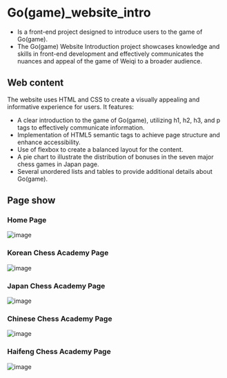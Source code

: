 # Go(game)_website_intro
 - Is a front-end project designed to introduce users to the game of Go(game).
 - The Go(game) Website Introduction project showcases knowledge and skills in front-end development and effectively communicates the nuances and appeal of the game of Weiqi to a broader audience.

## Web content
The website uses HTML and CSS to create a visually appealing and informative experience for users. It features:
 - A clear introduction to the game of Go(game), utilizing h1, h2, h3, and p tags to effectively communicate information.
 - Implementation of HTML5 semantic tags to achieve page structure and enhance accessibility.
 - Use of flexbox to create a balanced layout for the content.
 - A pie chart to illustrate the distribution of bonuses in the seven major chess games in Japan page.
 - Several unordered lists and tables to provide additional details about Go(game).
## Page show

### Home Page  

![image](https://user-images.githubusercontent.com/90535397/230704102-b558a6f0-3cdf-4ae8-9a43-50e0ca8d8bbe.png)  
  
### Korean Chess Academy Page  

![image](https://user-images.githubusercontent.com/90535397/230704122-86835034-2ee0-41c7-9c9f-7fcf8b6abc64.png)  
  
### Japan Chess Academy Page  

![image](https://user-images.githubusercontent.com/90535397/230704130-66ce8d90-c7ed-4ba3-8ff0-a433efeffbe5.png)  
  
### Chinese Chess Academy Page  

![image](https://user-images.githubusercontent.com/90535397/230704138-f5bb712f-8742-4b0a-9bc4-b3472f383f62.png)  
  
### Haifeng Chess Academy Page  

![image](https://user-images.githubusercontent.com/90535397/230704140-cfb7acb7-4e2f-40bc-8493-e49478f3cdeb.png)

